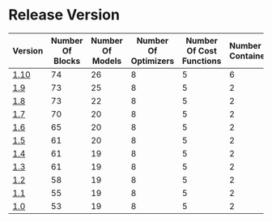 # Release Version

| Version                 | Number Of Blocks | Number Of Models | Number Of Optimizers | Number Of Cost Functions | Number Of Containers | Number of Utilities | Number Of Regularizers | Backward Incompatible Changes |
|-------------------------|------------------|------------------|----------------------|--------------------------|----------------------|---------------------|------------------------|-------------------------------|
| [1.10](Release/1-10.md) | 74               | 26               | 8                    | 5                        | 6                    | 3                   | 3                      | No                            |
| [1.9](Release/1-9.md)   | 73               | 25               | 8                    | 5                        | 2                    | 3                   | 3                      | No                            |
| [1.8](Release/1-8.md)   | 73               | 22               | 8                    | 5                        | 2                    | 3                   | 3                      | No                            |
| [1.7](Release/1-7.md)   | 70               | 20               | 8                    | 5                        | 2                    | 3                   | 3                      | No                            |
| [1.6](Release/1-6.md)   | 65               | 20               | 8                    | 5                        | 2                    | 3                   | 3                      | No                            |
| [1.5](Release/1-5.md)   | 61               | 20               | 8                    | 5                        | 2                    | 3                   | 3                      | No                            |
| [1.4](Release/1-4.md)   | 61               | 19               | 8                    | 5                        | 2                    | 3                   | 3                      | Yes                           |
| [1.3](Release/1-3.md)   | 61               | 19               | 8                    | 5                        | 2                    | 3                   | 3                      | No                            |
| [1.2](Release/1-2.md)   | 58               | 19               | 8                    | 5                        | 2                    | 3                   | 3                      | No                            |
| [1.1](Release/1-1.md)   | 55               | 19               | 8                    | 5                        | 2                    | 3                   | 3                      | No                            |
| [1.0](Release/1-0.md)   | 53               | 19               | 8                    | 5                        | 2                    | 3                   | 3                      | No                            |
